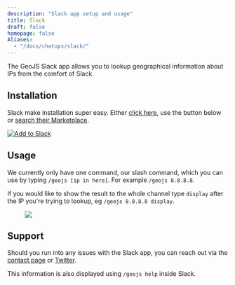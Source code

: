 ```yaml
---
description: "Slack app setup and usage"
title: Slack
draft: false
homepage: false
Aliases:
  - "/docs/chatops/slack/"
---
```


The GeoJS Slack app allows you to lookup geographical information about IPs from the comfort of Slack.

## Installation

Slack make installation super easy. Either [click here](https://slack.com/oauth/authorize?&client_id=159217363895.234425956290&scope=commands), use the button below or [search their Marketplace](https://jloh.slack.com/apps/search?q=GeoJS).

<a href="https://slack.com/oauth/authorize?&client_id=159217363895.234425956290&scope=commands"><img alt="Add to Slack" class="slack-icon" src="/img/add_to_slack.png" srcset="/img/add_to_slack.png 1x, /img/add_to_slack@2x.png 2x" /></a>

## Usage

We currently only have one command, our slash command, which you can use by typing `/geojs [ip in here]`. For example `/geojs 8.8.8.8`.

If you would like to show the result to the whole channel type `display` after the IP you're trying to lookup, eg `/geojs 8.8.8.8 display`.

<figure class="image">
  <img src="/img/chatops/slack_app_example.png">
</figure>

## Support

Should you run into any issues with the Slack app, you can reach out via the [contact page](/contact/) or [Twitter](https://jloh.pub/l/twitter).

This information is also displayed using `/geojs help` inside Slack.
